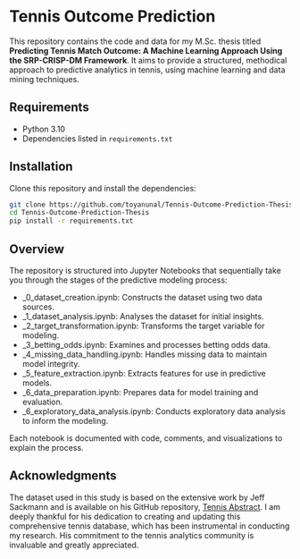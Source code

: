 # Tennis Outcome Prediction

This repository contains the code and data for my M.Sc. thesis titled **Predicting Tennis Match Outcome: A Machine Learning Approach Using the SRP-CRISP-DM Framework**. It aims to provide a structured, methodical approach to predictive analytics in tennis, using machine learning and data mining techniques.

## Requirements

- Python 3.10
- Dependencies listed in `requirements.txt`

## Installation

Clone this repository and install the dependencies:

```bash
git clone https://github.com/toyanunal/Tennis-Outcome-Prediction-Thesis.git
cd Tennis-Outcome-Prediction-Thesis
pip install -r requirements.txt
```

## Overview

The repository is structured into Jupyter Notebooks that sequentially take you through the stages of the predictive modeling process:

- _0_dataset_creation.ipynb: Constructs the dataset using two data sources.
- _1_dataset_analysis.ipynb: Analyses the dataset for initial insights.
- _2_target_transformation.ipynb: Transforms the target variable for modeling.
- _3_betting_odds.ipynb: Examines and processes betting odds data.
- _4_missing_data_handling.ipynb: Handles missing data to maintain model integrity.
- _5_feature_extraction.ipynb: Extracts features for use in predictive models.
- _6_data_preparation.ipynb: Prepares data for model training and evaluation.
- _6_exploratory_data_analysis.ipynb: Conducts exploratory data analysis to inform the modeling.

Each notebook is documented with code, comments, and visualizations to explain the process.

## Acknowledgments

The dataset used in this study is based on the extensive work by Jeff Sackmann and is available on his GitHub repository, [Tennis Abstract](https://github.com/JeffSackmann). I am deeply thankful for his dedication to creating and updating this comprehensive tennis database, which has been instrumental in conducting my research. His commitment to the tennis analytics community is invaluable and greatly appreciated.

